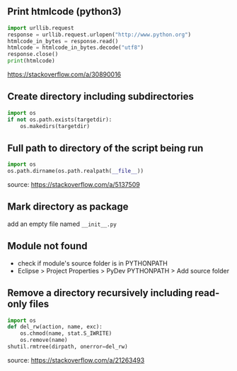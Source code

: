 ## Print htmlcode (python3)
```python
import urllib.request
response = urllib.request.urlopen("http://www.python.org")
htmlcode_in_bytes = response.read()
htmlcode = htmlcode_in_bytes.decode("utf8")
response.close()
print(htmlcode)
```
https://stackoverflow.com/a/30890016

## Create directory including subdirectories
```python
import os
if not os.path.exists(targetdir):
    os.makedirs(targetdir)
```

## Full path to directory of the script being run
```python
import os
os.path.dirname(os.path.realpath(__file__))
```
source: https://stackoverflow.com/a/5137509

## Mark directory as package
add an empty file named `__init__.py`

## Module not found
* check if module's source folder is in PYTHONPATH
* Eclipse > Project Properties > PyDev PYTHONPATH > Add source folder

## Remove a directory recursively including read-only files
```python
import os
def del_rw(action, name, exc):
    os.chmod(name, stat.S_IWRITE)
    os.remove(name)
shutil.rmtree(dirpath, onerror=del_rw)
```
source: https://stackoverflow.com/a/21263493
